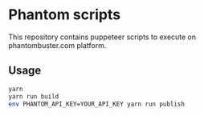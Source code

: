 # Phantom scripts

This repository contains puppeteer scripts to execute on phantombuster.com platform.

## Usage

```sh
yarn
yarn run build
env PHANTOM_API_KEY=YOUR_API_KEY yarn run publish
```
